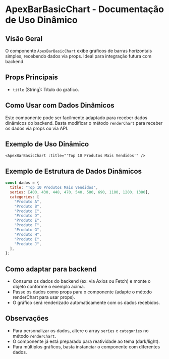 # ApexBarBasicChart - Documentação de Uso Dinâmico

## Visão Geral

O componente `ApexBarBasicChart` exibe gráficos de barras horizontais simples, recebendo dados via props. Ideal para integração futura com backend.

## Props Principais

- `title` (String): Título do gráfico.

## Como Usar com Dados Dinâmicos

Este componente pode ser facilmente adaptado para receber dados dinâmicos do backend. Basta modificar o método `renderChart` para receber os dados via props ou via API.

## Exemplo de Uso Dinâmico

```vue
<ApexBarBasicChart :title="'Top 10 Produtos Mais Vendidos'" />
```

## Exemplo de Estrutura de Dados Dinâmicos

```js
const dados = {
  title: "Top 10 Produtos Mais Vendidos",
  series: [400, 430, 448, 470, 540, 580, 690, 1100, 1200, 1380],
  categories: [
    "Produto A",
    "Produto B",
    "Produto C",
    "Produto D",
    "Produto E",
    "Produto F",
    "Produto G",
    "Produto H",
    "Produto I",
    "Produto J",
  ],
};
```

## Como adaptar para backend

- Consuma os dados do backend (ex: via Axios ou Fetch) e monte o objeto conforme o exemplo acima.
- Passe os dados como props para o componente (adapte o método renderChart para usar props).
- O gráfico será renderizado automaticamente com os dados recebidos.

## Observações

- Para personalizar os dados, altere o array `series` e `categories` no método `renderChart`.
- O componente já está preparado para reatividade ao tema (dark/light).
- Para múltiplos gráficos, basta instanciar o componente com diferentes dados.
